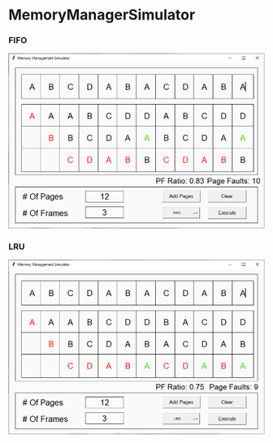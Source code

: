 # MemoryManagerSimulator

### **FIFO**  
![alt text](Images/FIFO.png "FIFO")  

### **LRU**  
![alt text](Images/LRU.png "LRU")  
